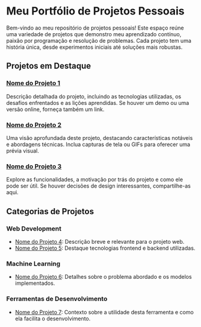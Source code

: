 # Meu Portfólio de Projetos Pessoais

Bem-vindo ao meu repositório de projetos pessoais! Este espaço reúne uma variedade de projetos que demonstro meu aprendizado contínuo, paixão por programação e resolução de problemas. Cada projeto tem uma história única, desde experimentos iniciais até soluções mais robustas.

## Projetos em Destaque

### [Nome do Projeto 1](link_do_projeto_1)
Descrição detalhada do projeto, incluindo as tecnologias utilizadas, os desafios enfrentados e as lições aprendidas. Se houver um demo ou uma versão online, forneça também um link.

### [Nome do Projeto 2](link_do_projeto_2)
Uma visão aprofundada deste projeto, destacando características notáveis e abordagens técnicas. Inclua capturas de tela ou GIFs para oferecer uma prévia visual.

### [Nome do Projeto 3](link_do_projeto_3)
Explore as funcionalidades, a motivação por trás do projeto e como ele pode ser útil. Se houver decisões de design interessantes, compartilhe-as aqui.

## Categorias de Projetos

### Web Development
- [Nome do Projeto 4](link_do_projeto_4): Descrição breve e relevante para o projeto web.
- [Nome do Projeto 5](link_do_projeto_5): Destaque tecnologias frontend e backend utilizadas.

### Machine Learning
- [Nome do Projeto 6](link_do_projeto_6): Detalhes sobre o problema abordado e os modelos implementados.

### Ferramentas de Desenvolvimento
- [Nome do Projeto 7](link_do_projeto_7): Contexto sobre a utilidade desta ferramenta e como ela facilita o desenvolvimento.
